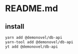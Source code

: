 # README.md

    

## install

```bash
yarn add @demonovel/db-api
yarn-tool add @demonovel/db-api
yt add @demonovel/db-api
```

